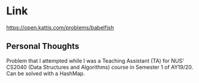 # Link

https://open.kattis.com/problems/babelfish

## Personal Thoughts

Problem that I attempted while I was a Teaching Assistant (TA) for NUS' CS2040 (Data Structures and Algorithms) course in Semester 1 of AY19/20.
Can be solved with a HashMap.

